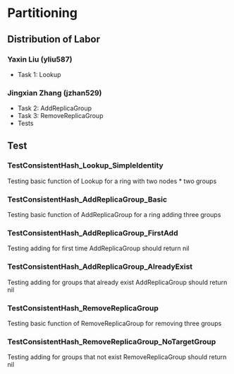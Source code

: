 # Partitioning
## Distribution of Labor
### Yaxin Liu (yliu587)
* Task 1: Lookup

### Jingxian Zhang (jzhan529)
* Task 2: AddReplicaGroup
* Task 3: RemoveReplicaGroup
* Tests

## Test
### TestConsistentHash_Lookup_SimpleIdentity
Testing basic function of Lookup for a ring with two nodes * two groups

### TestConsistentHash_AddReplicaGroup_Basic
Testing basic function of AddReplicaGroup for a ring adding three groups

### TestConsistentHash_AddReplicaGroup_FirstAdd
Testing adding for first time AddReplicaGroup should return nil

### TestConsistentHash_AddReplicaGroup_AlreadyExist
Testing adding for groups that already exist AddReplicaGroup should return nil

### TestConsistentHash_RemoveReplicaGroup
Testing basic function of RemoveReplicaGroup for removing three groups

### TestConsistentHash_RemoveReplicaGroup_NoTargetGroup
Testing adding for groups that not exist RemoveReplicaGroup should return nil